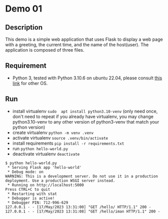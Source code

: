 # Demo 01
## Description
This demo is a simple web application that uses Flask to display a web page with a greeting, the current time, and the name of the host(user). The application is composed of three files.
## Requirement
- Python 3, tested with Python 3.10.6 on ubuntu 22.04, please consult [this link](https://www.python.org/downloads/) for other OS.
## Run
- install virtualenv `sudo  apt install python3.10-venv` (only need once, don't need to repeat if you already have virtualenv, you may change python3.10-venv to any other version of python3-venv that match your python version)  
- create virtualenv `python -m venv .venv`
- activate virtualenv `source .venv/bin/activate`
- install requirements `pip install -r requirements.txt`
- run `python hello-world.py`
- deactivate virtualenv `deactivate`
```shell
$ python hello-world.py 
 * Serving Flask app 'hello-world'
 * Debug mode: on
WARNING: This is a development server. Do not use it in a production deployment. Use a production WSGI server instead.
 * Running on http://localhost:5000
Press CTRL+C to quit
 * Restarting with stat
 * Debugger is active!
 * Debugger PIN: 712-996-629
127.0.0.1 - - [17/May/2023 13:31:00] "GET /hello/ HTTP/1.1" 200 -
127.0.0.1 - - [17/May/2023 13:31:08] "GET /hello/iman HTTP/1.1" 200 -
```